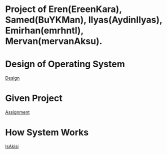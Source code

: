 # Project of Eren(EreenKara), Samed(BuYKMan), Ilyas(AydinIlyas), Emirhan(emrhntl), Mervan(mervanAksu).

# Design of Operating System
[Design](<docs/OperatingSystems.drawio>)

# Given Project 
[Assignment](<docs/İşletim Sistemleri - Proje_Versiyon_2..docx>)

# How System Works
[IsAkisi](<docs/isAkisi.txt>)

